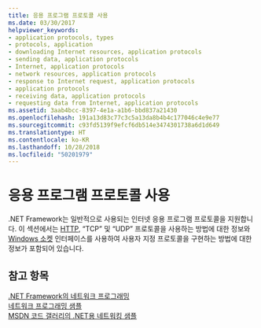 ```yaml
---
title: 응용 프로그램 프로토콜 사용
ms.date: 03/30/2017
helpviewer_keywords:
- application protocols, types
- protocols, application
- downloading Internet resources, application protocols
- sending data, application protocols
- Internet, application protocols
- network resources, application protocols
- response to Internet request, application protocols
- application protocols
- receiving data, application protocols
- requesting data from Internet, application protocols
ms.assetid: 3aab4bcc-8397-4e1a-a1b6-bbd837a21430
ms.openlocfilehash: 191a13d83c77c3c5a13da8b4b4c177046c4e9e77
ms.sourcegitcommit: c93fd5139f9efcf6db514e3474301738a6d1d649
ms.translationtype: HT
ms.contentlocale: ko-KR
ms.lasthandoff: 10/28/2018
ms.locfileid: "50201979"
---
```

# <a name="using-application-protocols"></a>응용 프로그램 프로토콜 사용
.NET Framework는 일반적으로 사용되는 인터넷 응용 프로그램 프로토콜을 지원합니다. 이 섹션에서는 [HTTP](../../../docs/framework/network-programming/http.md), “TCP” 및 “UDP” 프로토콜을 사용하는 방법에 대한 정보와 [Windows 소켓](../../../docs/framework/network-programming/sockets.md) 인터페이스를 사용하여 사용자 지정 프로토콜을 구현하는 방법에 대한 정보가 포함되어 있습니다.  
  
## <a name="see-also"></a>참고 항목  
 [.NET Framework의 네트워크 프로그래밍](../../../docs/framework/network-programming/index.md)  
 [네트워크 프로그래밍 샘플](../../../docs/framework/network-programming/network-programming-samples.md)  
 [MSDN 코드 갤러리의 .NET용 네트워킹 샘플](https://code.msdn.microsoft.com/Wiki/View.aspx?ProjectName=nclsamples)
